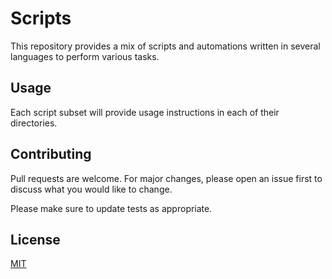# Scripts

This repository provides a mix of scripts and automations
 written in several languages to perform various tasks.

## Usage

Each script subset will provide usage instructions in each of their directories.

## Contributing

Pull requests are welcome. For major changes, please open an issue first
 to discuss what you would like to change.

Please make sure to update tests as appropriate.

## License

[MIT](https://choosealicense.com/licenses/mit/)
